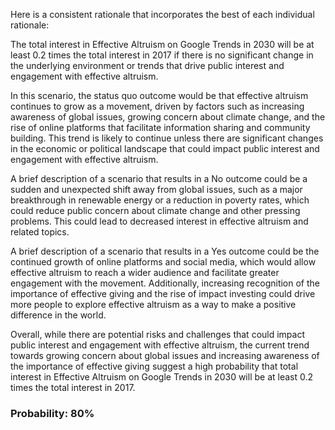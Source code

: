 Here is a consistent rationale that incorporates the best of each individual rationale:

The total interest in Effective Altruism on Google Trends in 2030 will be at least 0.2 times the total interest in 2017 if there is no significant change in the underlying environment or trends that drive public interest and engagement with effective altruism.

In this scenario, the status quo outcome would be that effective altruism continues to grow as a movement, driven by factors such as increasing awareness of global issues, growing concern about climate change, and the rise of online platforms that facilitate information sharing and community building. This trend is likely to continue unless there are significant changes in the economic or political landscape that could impact public interest and engagement with effective altruism.

A brief description of a scenario that results in a No outcome could be a sudden and unexpected shift away from global issues, such as a major breakthrough in renewable energy or a reduction in poverty rates, which could reduce public concern about climate change and other pressing problems. This could lead to decreased interest in effective altruism and related topics.

A brief description of a scenario that results in a Yes outcome could be the continued growth of online platforms and social media, which would allow effective altruism to reach a wider audience and facilitate greater engagement with the movement. Additionally, increasing recognition of the importance of effective giving and the rise of impact investing could drive more people to explore effective altruism as a way to make a positive difference in the world.

Overall, while there are potential risks and challenges that could impact public interest and engagement with effective altruism, the current trend towards growing concern about global issues and increasing awareness of the importance of effective giving suggest a high probability that total interest in Effective Altruism on Google Trends in 2030 will be at least 0.2 times the total interest in 2017.

### Probability: 80%